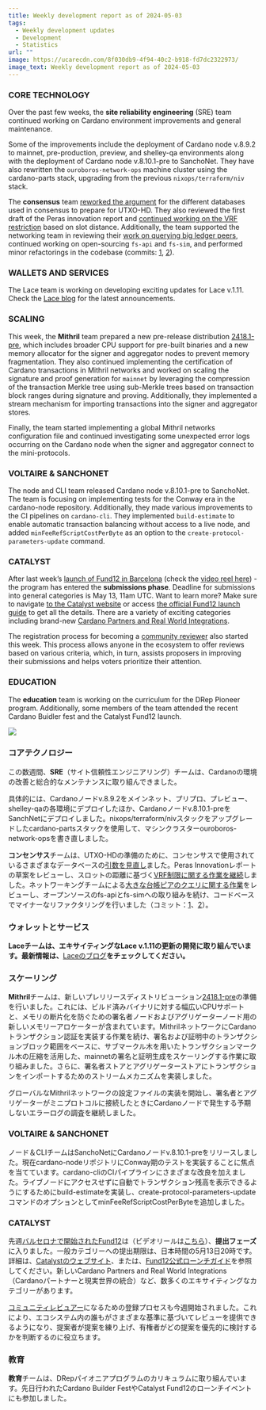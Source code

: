 ```yaml
---
title: Weekly development report as of 2024-05-03
tags:
  - Weekly development updates
  - Development
  - Statistics
url: ""
image: https://ucarecdn.com/8f030db9-4f94-40c2-b918-fd7dc2322973/
image_text: Weekly development report as of 2024-05-03
---
```


### CORE TECHNOLOGY

Over the past few weeks, the **site reliability engineering** (SRE) team continued working on Cardano environment improvements and general maintenance.

Some of the improvements include the deployment of Cardano node v.8.9.2 to mainnet, pre-production, preview, and shelley-qa environments along with the deployment of Cardano node v.8.10.1-pre to SanchoNet. They have also rewritten the `ouroboros-network-ops` machine cluster using the cardano-parts stack, upgrading from the previous `nixops/terraform/niv` stack.

The **consensus** team [reworked the argument](https://github.com/IntersectMBO/ouroboros-consensus/pull/1059) for the different databases used in consensus to prepare for UTXO-HD. They also reviewed the first draft of the Peras innovation report and [continued working on the VRF restriction](https://github.com/IntersectMBO/ouroboros-consensus/pull/1047) based on slot distance. Additionally, the team supported the networking team in reviewing their [work on querying big ledger peers](https://github.com/IntersectMBO/ouroboros-consensus/pull/1067), continued working on open-sourcing `fs-api` and `fs-sim`, and performed minor refactorings in the codebase (commits: [1](https://github.com/IntersectMBO/ouroboros-consensus/pull/1073), [2](https://github.com/IntersectMBO/ouroboros-consensus/pull/1070)).

### WALLETS AND SERVICES

The Lace team is working on developing exciting updates for Lace v.1.11. Check the [Lace blog](https://www.lace.io/blog) for the latest announcements.

### SCALING

This week, the **Mithril** team prepared a new pre-release distribution [2418.1-pre](https://github.com/input-output-hk/mithril/releases/tag/2418.1-pre), which includes broader CPU support for pre-built binaries and a new memory allocator for the signer and aggregator nodes to prevent memory fragmentation. They also continued implementing the certification of Cardano transactions in Mithril networks and worked on scaling the signature and proof generation for `mainnet` by leveraging the compression of the transaction Merkle tree using sub-Merkle trees based on transaction block ranges during signature and proving. Additionally, they implemented a stream mechanism for importing transactions into the signer and aggregator stores.

Finally, the team started implementing a global Mithril networks configuration file and continued investigating some unexpected error logs occurring on the Cardano node when the signer and aggregator connect to the mini-protocols.

### VOLTAIRE & SANCHONET

The node and CLI team released Cardano node v.8.10.1-pre to SanchoNet. The team is focusing on implementing tests for the Conway era in the cardano-node repository. Additionally, they made various improvements to the CI pipelines on `cardano-cli`. They implemented `build-estimate` to enable automatic transaction balancing without access to a live node, and added `minFeeRefScriptCostPerByte` as an option to the `create-protocol-parameters-update` command.

### CATALYST

After last week’s [launch of Fund12 in Barcelona](https://www.youtube.com/watch?v=y0vhzU5QfuQ) (check the [video reel here](https://x.com/Catalyst_onX/status/1786063423861576146)) - the program has entered the **submissions phase**. Deadline for submissions into general categories is May 13, 11am UTC. Want to learn more? Make sure to navigate [to the Catalyst website](https://projectcatalyst.io/funds/12) or access [the official Fund12 launch guide](https://projectcatalyst.io/f12launchguide.pdf) to get all the details. There are a variety of exciting categories including brand-new [Cardano Partners and Real World Integrations](https://projectcatalyst.io/funds/12/cardano-partners-and-real-world-integrations). 

The registration process for becoming a [community reviewer](https://docs.projectcatalyst.io/current-fund-basics/community-review-guidelines-fund-12) also started this week. This process allows anyone in the ecosystem to offer reviews based on various criteria, which, in turn, assists proposers in improving their submissions and helps voters prioritize their attention.

### EDUCATION

The **education** team is working on the curriculum for the DRep Pioneer program. Additionally, some members of the team attended the recent Cardano Buidler fest and the Catalyst Fund12 launch.

![](https://ucarecdn.com/7ba9af53-e60a-4f74-a8b7-f3cf00b598a5/-/preview/-/format/auto/-/quality/smart/)

### コアテクノロジー

この数週間、**SRE**（サイト信頼性エンジニアリング）チームは、Cardanoの環境の改善と総合的なメンテナンスに取り組んできました。

具体的には、Cardanoノードv.8.9.2をメインネット、プリプロ、プレビュー、shelley-qaの各環境にデプロイしたほか、Cardanoノードv.8.10.1-preをSanchNetにデプロイしました。nixops/terraform/nivスタックをアップグレードしたcardano-partsスタックを使用して、マシンクラスターouroboros-network-opsを書き直しました。

**コンセンサス**チームは、UTXO-HDの準備のために、コンセンサスで使用されているさまざまなデータベースの[引数を見直し](https://github.com/IntersectMBO/ouroboros-consensus/pull/1059)ました。Peras Innovationレポートの草案をレビューし、スロットの距離に基づく[VRF制限に関する作業を継続](https://github.com/IntersectMBO/ouroboros-consensus/pull/1047)しました。ネットワーキングチームによる[大きな台帳ピアのクエリに関する作業](https://github.com/IntersectMBO/ouroboros-consensus/pull/1067)をレビューし、オープンソースのfs-apiとfs-simへの取り組みを続け、コードベースでマイナーなリファクタリングを行いました（コミット：[1](https://github.com/IntersectMBO/ouroboros-consensus/pull/1073)、[2](https://github.com/IntersectMBO/ouroboros-consensus/pull/1070)）。

### ウォレットとサービス

**Laceチームは、エキサイティングなLace v.1.11の更新の開発に取り組んでいます。最新情報は、**[Laceのブログ](https://www.lace.io/blog)**をチェックしてください。**

### スケーリング

**Mithril**チームは、新しいプレリリースディストリビューション[2418.1-pre](https://github.com/input-output-hk/mithril/releases/tag/2418.1-pre)の準備を行いました。これには、ビルド済みバイナリに対する幅広いCPUサポートと、メモリの断片化を防ぐための署名者ノードおよびアグリゲーターノード用の新しいメモリーアロケーターが含まれています。MithrilネットワークにCardanoトランザクション認証を実装する作業を続け、署名および証明中のトランザクションブロック範囲をベースに、サブマークル木を用いたトランザクションマークル木の圧縮を活用した、mainnetの署名と証明生成をスケーリングする作業に取り組みました。さらに、署名者ストアとアグリゲーターストアにトランザクションをインポートするためのストリームメカニズムを実装しました。

グローバルなMithrilネットワークの設定ファイルの実装を開始し、署名者とアグリゲーターがミニプロトコルに接続したときにCardanoノードで発生する予期しないエラーログの調査を継続しました。

### VOLTAIRE & SANCHONET

ノード＆CLIチームはSanchoNetにCardanoノードv.8.10.1-preをリリースしました。現在cardano-nodeリポジトリにConway期のテストを実装することに焦点を当てています。cardano-cliのCIパイプラインにさまざまな改良を加えました。ライブノードにアクセスせずに自動でトランザクション残高を表示できるようにするためにbuild-estimateを実装し、create-protocol-parameters-updateコマンドのオプションとしてminFeeRefScriptCostPerByteを追加しました。

### CATALYST

先週[バルセロナで開始されたFund12](https://www.youtube.com/watch?v=y0vhzU5QfuQ)は（ビデオリールは[こちら](https://x.com/Catalyst_onX/status/1786063423861576146)）、**提出フェーズ**に入りました。一般カテゴリーへの提出期限は、日本時間の5月13日20時です。詳細は、[Catalystのウェブサイト](https://projectcatalyst.io/funds/12)、または、[Fund12公式ローンチガイド](https://projectcatalyst.io/f12launchguide.pdf)を参照してください。新しいCardano Partners and Real World Integrations（Cardanoパートナーと現実世界の統合）など、数多くのエキサイティングなカテゴリーがあります。

[コミュニティレビュアー](https://docs.projectcatalyst.io/current-fund-basics/community-review-guidelines-fund-12)になるための登録プロセスも今週開始されました。これにより、エコシステム内の誰もがさまざまな基準に基づいてレビューを提供できるようになり、提案者が提案を練り上げ、有権者がどの提案を優先的に検討するかを判断するのに役立ちます。

### 教育

**教育**チームは、DRepパイオニアプログラムのカリキュラムに取り組んでいます。先日行われたCardano Builder FestやCatalyst Fund12のローンチイベントにも参加しました。

